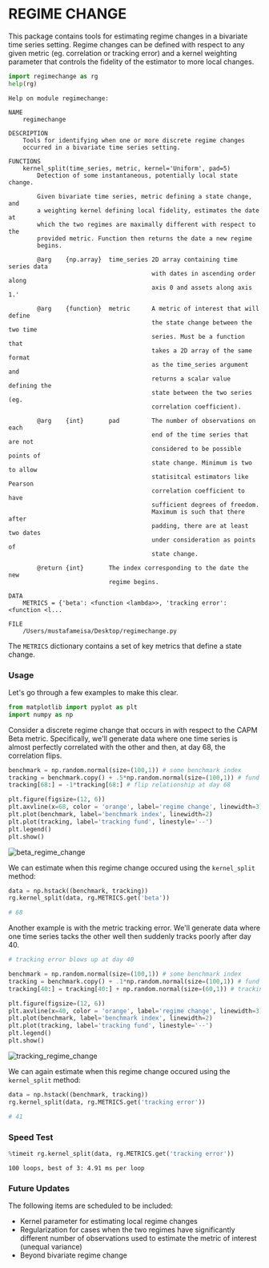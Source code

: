
# REGIME CHANGE

This package contains tools for estimating regime changes in a bivariate time series setting. Regime changes can be defined with respect to any given metric (eg. correlation or tracking error) and a kernel weighting parameter that controls the fidelity of the estimator to more local changes.

```python
import regimechange as rg
help(rg)
```

    Help on module regimechange:
    
    NAME
        regimechange
    
    DESCRIPTION
        Tools for identifying when one or more discrete regime changes
        occurred in a bivariate time series setting.
    
    FUNCTIONS
        kernel_split(time_series, metric, kernel='Uniform', pad=5)
            Detection of some instantaneous, potentially local state change.
            
            Given bivariate time series, metric defining a state change, and
            a weighting kernel defining local fidelity, estimates the date at
            which the two regimes are maximally different with respect to the
            provided metric. Function then returns the date a new regime
            begins.
            
            @arg    {np.array}  time_series 2D array containing time series data
                                            with dates in ascending order along
                                            axis 0 and assets along axis 1.'
            
            @arg    {function}  metric      A metric of interest that will define
                                            the state change between the two time
                                            series. Must be a function that
                                            takes a 2D array of the same format
                                            as the time_series argument and
                                            returns a scalar value defining the
                                            state between the two series (eg.
                                            correlation coefficient).
            
            @arg    {int}       pad         The number of observations on each
                                            end of the time series that are not
                                            considered to be possible points of
                                            state change. Minimum is two to allow
                                            statisitcal estimators like Pearson
                                            correlation coefficient to have
                                            sufficient degrees of freedom.
                                            Maximum is such that there after
                                            padding, there are at least two dates
                                            under consideration as points of
                                            state change.
            
            @return {int}       The index corresponding to the date the new
                                regime begins.
    
    DATA
        METRICS = {'beta': <function <lambda>>, 'tracking error': <function <l...
    
    FILE
        /Users/mustafameisa/Desktop/regimechange.py
    
    

The `METRICS` dictionary contains a set of key metrics that define a state change.

### Usage

Let's go through a few examples to make this clear.

```python
from matplotlib import pyplot as plt
import numpy as np
```

Consider a discrete regime change that occurs in with respect to the CAPM Beta metric. Specifically, we'll generate data where one time series is almost perfectly correlated with the other and then, at day 68, the correlation flips.


```python
benchmark = np.random.normal(size=(100,1)) # some benchmark index
tracking = benchmark.copy() + .5*np.random.normal(size=(100,1)) # fund tracking benchmark
tracking[68:] = -1*tracking[68:] # flip relationship at day 68

plt.figure(figsize=(12, 6))
plt.axvline(x=68, color = 'orange', label='regime change', linewidth=3)
plt.plot(benchmark, label='benchmark index', linewidth=2)
plt.plot(tracking, label='tracking fund', linestyle='--')
plt.legend()
plt.show()
```


![beta_regime_change](https://cloud.githubusercontent.com/assets/13667067/24891341/1822beee-1e2a-11e7-8185-a3e65f0eb18e.png)


We can estimate when this regime change occured using the `kernel_split` method:

```python
data = np.hstack((benchmark, tracking))
rg.kernel_split(data, rg.METRICS.get('beta'))

# 68
```

Another example is with the metric tracking error. We'll generate data where one time series tacks the other well then suddenly tracks poorly after day 40.


```python
# tracking error blows up at day 40

benchmark = np.random.normal(size=(100,1)) # some benchmark index
tracking = benchmark.copy() + .1*np.random.normal(size=(100,1)) # fund tracking benchmark
tracking[40:] = tracking[40:] + np.random.normal(size=(60,1)) # tracking error blows up at day 40

plt.figure(figsize=(12, 6))
plt.axvline(x=40, color = 'orange', label='regime change', linewidth=3)
plt.plot(benchmark, label='benchmark index', linewidth=2)
plt.plot(tracking, label='tracking fund', linestyle='--')
plt.legend()
plt.show()
```


![tracking_regime_change](https://cloud.githubusercontent.com/assets/13667067/24891342/1833b410-1e2a-11e7-99b9-88ff995825b5.png)


We can again estimate when this regime change occured using the `kernel_split` method:

```python
data = np.hstack((benchmark, tracking))
rg.kernel_split(data, rg.METRICS.get('tracking error'))

# 41
```



### Speed Test


```python
%timeit rg.kernel_split(data, rg.METRICS.get('tracking error'))
```

    100 loops, best of 3: 4.91 ms per loop


### Future Updates

The following items are scheduled to be included:
* Kernel parameter for estimating local regime changes
* Regularization for cases when the two regimes have significantly different number of observations used to estimate the metric of interest (unequal variance)
* Beyond bivariate regime change
